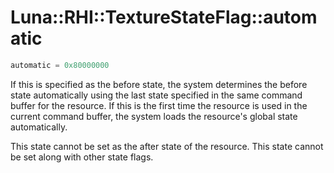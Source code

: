 # Luna::RHI::TextureStateFlag::automatic

```c++
automatic = 0x80000000
```

If this is specified as the before state, the system determines the before state automatically using the last state specified in the same command buffer for the resource. If this is the first time the resource is used in the current command buffer, the system loads the resource's global state automatically. 

This state cannot be set as the after state of the resource. This state cannot be set along with other state flags. 

